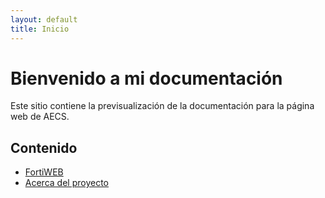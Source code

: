 ```yaml
---
layout: default
title: Inicio
---
```


# Bienvenido a mi documentación 

Este sitio contiene la previsualización de la documentación para la página web de AECS.

## Contenido

- [FortiWEB](FortiDoc.md)
- [Acerca del proyecto](about.md)


